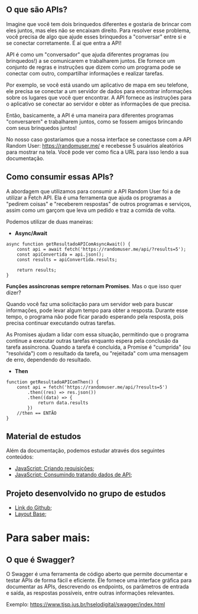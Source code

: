 ## O que são APIs?

Imagine que você tem dois brinquedos diferentes e gostaria de brincar com eles juntos, mas eles não se encaixam direito. Para resolver esse problema, você precisa de algo que ajude esses brinquedos a "conversar" entre si e se conectar corretamente. É aí que entra a API!

API é como um "conversador" que ajuda diferentes programas (ou brinquedos!) a se comunicarem e trabalharem juntos. Ele fornece um conjunto de regras e instruções que dizem como um programa pode se conectar com outro, compartilhar informações e realizar tarefas.

Por exemplo, se você está usando um aplicativo de mapa em seu telefone, ele precisa se conectar a um servidor de dados para encontrar informações sobre os lugares que você quer encontrar. A API fornece as instruções para o aplicativo se conectar ao servidor e obter as informações de que precisa.

Então, basicamente, a API é uma maneira para diferentes programas "conversarem" e trabalharem juntos, como se fossem amigos brincando com seus brinquedos juntos!

No nosso caso gostariamos que a nossa interface se conectasse com a API Random User: https://randomuser.me/ e recebesse 5 usuários aleatórios para mostrar na tela. Você pode ver como fica a URL para isso lendo a sua documentação.

## Como consumir essas APIs?

A abordagem que utilizamos para consumir a API Random User foi a de utilizar a Fetch API. Ela é uma ferramenta que ajuda os programas a "pedirem coisas" e "receberem respostas" de outros programas e serviços, assim como um garçom que leva um pedido e traz a comida de volta.

Podemos utilizar de duas maneiras:

* **Async/Await**
```
async function getResultadoAPIComAsyncAwait() {
    const api = await fetch('https://randomuser.me/api/?results=5');
    const apiConvertida = api.json();
    const results = apiConvertida.results;

    return results;
}
```

**Funções assíncronas sempre retornam Promises**. Mas o que isso quer dizer?

Quando você faz uma solicitação para um servidor web para buscar informações, pode levar algum tempo para obter a resposta. Durante esse tempo, o programa não pode ficar parado esperando pela resposta, pois precisa continuar executando outras tarefas.

As Promises ajudam a lidar com essa situação, permitindo que o programa continue a executar outras tarefas enquanto espera pela conclusão da tarefa assíncrona. Quando a tarefa é concluída, a Promise é "cumprida" (ou "resolvida") com o resultado da tarefa, ou "rejeitada" com uma mensagem de erro, dependendo do resultado.

* **Then**
```
function getResultadoAPIComThen() {
    const api = fetch('https://randomuser.me/api/?results=5')
        .then((res) => res.json())
        .then((data) => {
            return data.results
        })
    //then == ENTÃO
}
```

## Material de estudos

Além da documentação, podemos estudar através dos seguintes conteúdos:
* [JavaScript: Criando requisições](https://cursos.alura.com.br/course/javascript-criando-requisicoes);
* [JavaScript: Consumindo tratando dados de API](https://cursos.alura.com.br/course/javascript-consumindo-tratando-dados-api);

## Projeto desenvolvido no grupo de estudos
* [Link do Github](https://github.com/MonicaHillman/grupo-de-estudos/blob/main/desafio-card/scripts.js);
* [Layout Base](https://www.frontendmentor.io/challenges/profile-card-component-cfArpWshJ);

# Para saber mais:

## O que é Swagger?

O Swagger é uma ferramenta de código aberto que permite documentar e testar APIs de forma fácil e eficiente. Ele fornece uma interface gráfica para documentar as APIs, descrevendo os endpoints, os parâmetros de entrada e saída, as respostas possíveis, entre outras informações relevantes.

Exemplo: https://www.tjsp.jus.br/hselodigital/swagger/index.html
